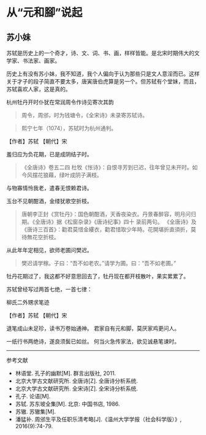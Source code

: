 # 从“元和腳”说起

## 苏小妹

苏轼是历史上的一个奇才，诗、文、词、书、画，样样皆能。是北宋时期伟大的文学家、书法家、画家。

历史上有没有苏小妹，我不知道，我个人偏向于认为那些只是文人意淫而已。这样关于才子的段子简直不要太多，唐寅唐伯虎算是另一个。但苏轼有个堂妹，而且，苏轼喜欢人家，这是真的。

杭州牡丹开时仆犹在常润周令作诗见寄次其韵

> 周令，周邠，时为钱塘令，《全宋诗》未录寄苏轼诗。

> 熙宁七年（1074），苏轼时为杭州通判。

【作者】苏轼 【朝代】宋

羞归应为负花期，已是成阴结子时。

> 《全唐诗》卷五二四 杜牧《怅诗》：自恨寻芳到已迟，往年曾见未开时。如今风摆花狼藉，绿叶成阴子满枝。

与物寡情怜我老，遣春无恨赖君诗。

玉台不见朝酣酒，金缕犹歌空折枝。

> 唐朝李正封《赏牡丹》：国色朝酣酒，天香夜染衣。丹景春醉容，明月问归期。《全唐诗》据《松窗杂录》《唐诗纪事》四十 录前两句。
> 《全唐诗》及《唐诗三百首》：勸君莫惜金縷衣，勸君惜取少年時。花開堪折直須折，莫待無花空折枝。

从此年年定相见，欲师老圃问樊迟。

> 樊迟请学稼。子曰：“吾不如老农。”请学为圃。曰：“吾不如老圃。”

牡丹花期过了，我这都不好意思回去了，牡丹现在都开枝散叶，果实累累了。


苏轼曾经写过两首七绝，一首七律：

柳氏二外甥求笔迹

【作者】苏轼 【朝代】宋

退笔成山未足珍，读书万卷始通神。
君家自有元和脚，莫厌家鸡更问人。

一纸行书两绝诗，遂良须鬓已如丝。
何当火急传家法，欲见诚悬笔谏时。

----

参考文献

- 林语堂. 孔子的幽默[M]. 群言出版社, 2011.
- 北京大学古文献研究所. 全唐诗[Z]. 全唐诗分析系统.
- 北京大学古文献研究所. 全宋诗[Z]. 全宋诗分析系统.
- 孔子. 论语[M].
- 苏轼. 苏东坡全集[M]. 北京: 中国书店, 1986.
- 苏辙. 苏辙集[M].
- 潘猛补. 周邠生平及任职乐清考略[J].《温州大学学报（社会科学版）》, 2016(9):74-79.